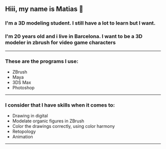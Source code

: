 ## Hiii, my name is Matias 👋

### I'm a 3D modeling student. I still have a lot to learn but I want.
### I'm 20 years old and i live in Barcelona. I want to be a 3D modeler in zbrush for video game characters

----

### These are the programs I use:
- ZBrush
- Maya
- 3DS Max
- Photoshop

----

### I consider that I have skills when it comes to:
- Drawing in digital
- Modelate organic figures in ZBrush
- Color the drawings correctly, using color harmony
- Retopology
- Animation

----


<!--
**MatiasAcostaBlanco2A/MatiasAcostaBlanco2A** is a ✨ _special_ ✨ repository because its `README.md` (this file) appears on your GitHub profile.

Here are some ideas to get you started:

- 🔭 I’m currently working on ...
- 🌱 I’m currently learning ...
- 👯 I’m looking to collaborate on ...
- 🤔 I’m looking for help with ...
- 💬 Ask me about ...
- 📫 How to reach me: ...
- 😄 Pronouns: ...
- ⚡ Fun fact: ...
-->
